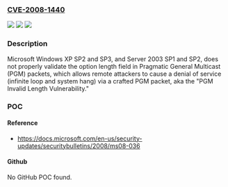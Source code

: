 ### [CVE-2008-1440](https://cve.mitre.org/cgi-bin/cvename.cgi?name=CVE-2008-1440)
![](https://img.shields.io/static/v1?label=Product&message=n%2Fa&color=blue)
![](https://img.shields.io/static/v1?label=Version&message=n%2Fa&color=blue)
![](https://img.shields.io/static/v1?label=Vulnerability&message=n%2Fa&color=brighgreen)

### Description

Microsoft Windows XP SP2 and SP3, and Server 2003 SP1 and SP2, does not properly validate the option length field in Pragmatic General Multicast (PGM) packets, which allows remote attackers to cause a denial of service (infinite loop and system hang) via a crafted PGM packet, aka the "PGM Invalid Length Vulnerability."

### POC

#### Reference
- https://docs.microsoft.com/en-us/security-updates/securitybulletins/2008/ms08-036

#### Github
No GitHub POC found.

